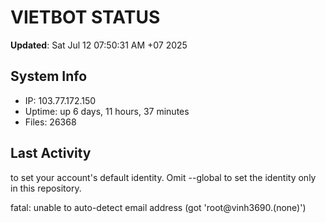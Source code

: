 # VIETBOT STATUS
**Updated**: Sat Jul 12 07:50:31 AM +07 2025

## System Info
- IP: 103.77.172.150
- Uptime: up 6 days, 11 hours, 37 minutes
- Files: 26368

## Last Activity

to set your account's default identity.
Omit --global to set the identity only in this repository.

fatal: unable to auto-detect email address (got 'root@vinh3690.(none)')
